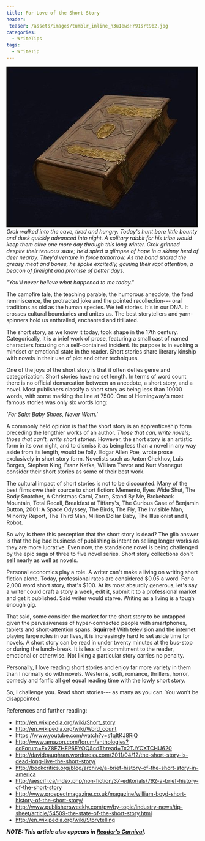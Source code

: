 ```yaml
---
title: For Love of the Short Story
header:
 teaser: /assets/images/tumblr_inline_n3u1ewsHr91srt9b2.jpg
categories:
  - WriteTips
tags:
  - WriteTip
---
```

<img src="/assets/images/tumblr_inline_n3u1ewsHr91srt9b2.jpg">*Grok walked into the cave, tired and hungry. Today's hunt bore little bounty and dusk quickly advanced into night. A solitary rabbit for his tribe would keep them alive one more day through this long winter. Grok grinned despite their tenuous state; he'd spied a glimpse of hope in a skinny herd of deer nearby. They'd venture in force tomorrow. As the band shared the greasy meat and bones, he spoke excitedly, gaining their rapt attention, a beacon of firelight and promise of better days.*

*"You'll never believe what happened to me today."*

The campfire tale, the teaching parable, the humorous anecdote, the fond reminiscence, the protracted joke and the pointed recollection--- oral traditions as old as the human species. We tell stories. It's in our DNA. It crosses cultural boundaries and unites us. The best storytellers and yarn-spinners hold us enthralled, enchanted and titillated.

The short story, as we know it today, took shape in the 17th century. Categorically, it is a brief work of prose, featuring a small cast of named characters focusing on a self-contained incident. Its purpose is in evoking a mindset or emotional state in the reader. Short stories share literary kinship with novels in their use of plot and other techniques.

One of the joys of the short story is that it often defies genre and categorization. Short stories have no set length. In terms of word count there is no official demarcation between an anecdote, a short story, and a novel. Most publishers classify a short story as being less than 10000 words, with some marking the line at 7500. One of Hemingway's most famous stories was only six words long:

*'For Sale: Baby Shoes, Never Worn.'*

A commonly held opinion is that the short story is an apprenticeship form preceding the lengthier works of an author. *Those that can, write novels; those that can't, write short stories.* However, the short story is an artistic form in its own right, and to dismiss it as being less than a novel in any way aside from its length, would be folly. Edgar Allen Poe, wrote prose exclusively in short story form. Novelists such as Anton Chekhov, Luis Borges, Stephen King, Franz Kafka, William Trevor and Kurt Vonnegut consider their short stories as some of their best work.

The cultural impact of short stories is not to be discounted. Many of the best films owe their source to short fiction: Memento, Eyes Wide Shut, The Body Snatcher, A Christmas Carol, Zorro, Stand By Me, Brokeback Mountain, Total Recall, Breakfast at Tiffany's, The Curious Case of Benjamin Button, 2001: A Space Odyssey, The Birds, The Fly, The Invisible Man, Minority Report, The Third Man, Million Dollar Baby, The Illusionist and I, Robot.

So why is there this perception that the short story is dead? The glib answer is that the big bad business of publishing is intent on selling longer works as they are more lucrative. Even now, the standalone novel is being challenged by the epic saga of three to five novel series. Short story collections don't sell nearly as well as novels.

Personal economics play a role. A writer can't make a living on writing short fiction alone. Today, professional rates are considered $0.05 a word. For a 2,000 word short story, that's $100. At its most absurdly generous, let's say a writer could craft a story a week, edit it, submit it to a professional market and get it published. Said writer would starve. Writing as a living is a tough enough gig.

That said, some consider the market for the short story to be untapped given the pervasiveness of hyper-connected people with smartphones, tablets and short-attention spans. **Squirrel!** With television and the internet playing large roles in our lives, it is increasingly hard to set aside time for novels. A short story can be read in under twenty minutes at the bus-stop or during the lunch-break. It is less of a commitment to the reader, emotional or otherwise. Not liking a particular story carries no penalty.

Personally, I love reading short stories and enjoy far more variety in them than I normally do with novels. Westerns, scifi, romance, thrillers, horror, comedy and fanfic all get equal reading time with the lowly short story.

So, I challenge you. Read short stories--- as many as you can. You won't be disappointed.

References and further reading:

<ul>
  <li><a href="http://en.wikipedia.org/wiki/Short_story">http://en.wikipedia.org/wiki/Short_story</a></li>
  <li><a href="http://en.wikipedia.org/wiki/Word_count">http://en.wikipedia.org/wiki/Word_count</a></li>
  <li><a href="https://www.youtube.com/watch?v=s1qItKJ8RiQ">https://www.youtube.com/watch?v=s1qItKJ8RiQ</a></li>
  <li><a href="http://www.amazon.com/forum/anthologies?cdForum=FxZ8FZHFP6EYOQ&amp;cdThread=Tx2TJYCXTCHU620">http://www.amazon.com/forum/anthologies?cdForum=FxZ8FZHFP6EYOQ&amp;cdThread=Tx2TJYCXTCHU620</a></li>
  <li><a href="http://davidgaughran.wordpress.com/2011/04/12/the-short-story-is-dead-long-live-the-short-story/">http://davidgaughran.wordpress.com/2011/04/12/the-short-story-is-dead-long-live-the-short-story/</a></li>
  <li><a href="http://bookcritics.org/blog/archive/a-brief-history-of-the-short-story-in-america">http://bookcritics.org/blog/archive/a-brief-history-of-the-short-story-in-america</a></li>
  <li><a href="http://aescifi.ca/index.php/non-fiction/37-editorials/792-a-brief-history-of-the-short-story">http://aescifi.ca/index.php/non-fiction/37-editorials/792-a-brief-history-of-the-short-story</a></li>
  <li><a href="http://www.prospectmagazine.co.uk/magazine/william-boyd-short-history-of-the-short-story/">http://www.prospectmagazine.co.uk/magazine/william-boyd-short-history-of-the-short-story/</a></li>
  <li><a href="http://www.publishersweekly.com/pw/by-topic/industry-news/tip-sheet/article/54509-the-state-of-the-short-story.html">http://www.publishersweekly.com/pw/by-topic/industry-news/tip-sheet/article/54509-the-state-of-the-short-story.html</a></li>
  <li><a href="http://en.wikipedia.org/wiki/Storytelling">http://en.wikipedia.org/wiki/Storytelling</a></li>
</ul>

***NOTE: This article also appears in <a href="http://alongstoryshort.net/for-love-of-the-short-story/">Reader's Carnival</a>.***